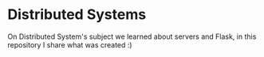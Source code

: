 # Distributed Systems
On Distributed System's subject we learned about servers and Flask, in this repository I share what was created :)
